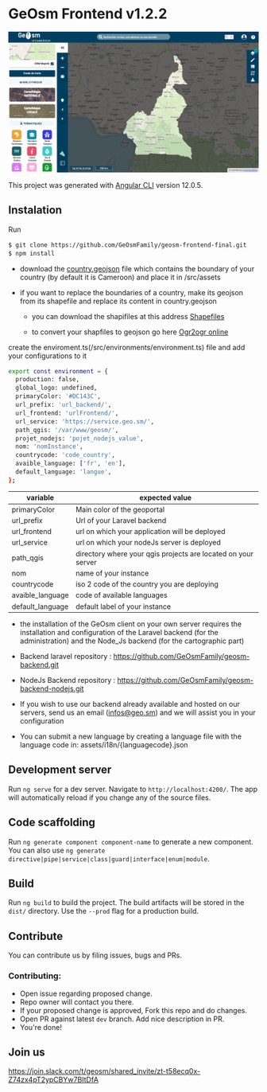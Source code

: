 # GeOsm Frontend v1.2.2

<img src="geosm.png" alt="App Screen(light)"/>

This project was generated with [Angular CLI](https://github.com/angular/angular-cli) version 12.0.5.

## Instalation

Run

```sh
$ git clone https://github.com/GeOsmFamily/geosm-frontend-final.git
$ npm install

```

- download the [country.geojson](https://service.geo.sm/var/www/country.geojson) file which contains the boundary of your country (by default it is Cameroon) and place it in /src/assets

- if you want to replace the boundaries of a country, make its geojson from its shapefile and replace its content in country.geojson

  - you can download the shapifiles at this address [Shapefiles](https://www.diva-gis.org/gdata)

  - to convert your shapfiles to geojson go here [Ogr2ogr online](https://ogre.adc4gis.com/)

create the enviroment.ts(/src/environments/environment.ts) file and add your configurations to it

```sh
export const environment = {
  production: false,
  global_logo: undefined,
  primaryColor: '#DC143C',
  url_prefix: 'url_backend/',
  url_frontend: 'urlFrontend/',
  url_service: 'https://service.geo.sm/',
  path_qgis: '/var/www/geosm/',
  projet_nodejs: 'pojet_nodejs_value',
  nom: 'nomInstance',
  countrycode: 'code_country',
  avaible_language: ['fr', 'en'],
  default_language: 'langue',
};

```

| variable         | expected value                                                |
| ---------------- | ------------------------------------------------------------- |
| primaryColor     | Main color of the geoportal                                   |
| url_prefix       | Url of your Laravel backend                                   |
| url_frontend     | url on which your application will be deployed                |
| url_service      | url on which your nodeJs server is deployed                   |
| path_qgis        | directory where your qgis projects are located on your server |
| nom              | name of your instance                                         |
| countrycode      | iso 2 code of the country you are deploying                   |
| avaible_language | code of available languages                                   |
| default_language | default label of your instance                                |

- the installation of the GeOsm client on your own server requires the installation and configuration of the Laravel backend (for the administration) and the Node_Js backend (for the cartographic part)

- Backend laravel repository : https://github.com/GeOsmFamily/geosm-backend.git

- NodeJs Backend repository : https://github.com/GeOsmFamily/geosm-backend-nodejs.git

- If you wish to use our backend already available and hosted on our servers, send us an email (infos@geo.sm) and we will assist you in your configuration

- You can submit a new language by creating a language file with the language code in: assets/i18n/{languagecode}.json

## Development server

Run `ng serve` for a dev server. Navigate to `http://localhost:4200/`. The app will automatically reload if you change any of the source files.

## Code scaffolding

Run `ng generate component component-name` to generate a new component. You can also use `ng generate directive|pipe|service|class|guard|interface|enum|module`.

## Build

Run `ng build` to build the project. The build artifacts will be stored in the `dist/` directory. Use the `--prod` flag for a production build.

<a name="contribute"></a>

## Contribute

You can contribute us by filing issues, bugs and PRs.

### Contributing:

- Open issue regarding proposed change.
- Repo owner will contact you there.
- If your proposed change is approved, Fork this repo and do changes.
- Open PR against latest `dev` branch. Add nice description in PR.
- You're done!

## Join us

https://join.slack.com/t/geosm/shared_invite/zt-t58ecq0x-Z74zx4pT2ypCBYw7BItDfA
